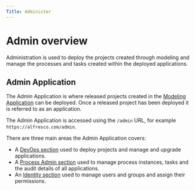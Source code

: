```yaml
---
Title: Administer
---
```


# Admin overview

Administration is used to deploy the projects created through modeling and manage the processes and tasks created within the deployed applications.

## Admin Application

The Admin Application is where released projects created in the [Modeling Application](../model/README.md) can be deployed. Once a released project has been deployed it is referred to as an application.

The Admin Application is accessed using the `/admin` URL, for example `https://alfresco.com/admin`.

There are three main areas the Admin Application covers:

* A [DevOps section](release.md) used to deploy projects and manage and upgrade applications.
* A  [Process Admin section](monitor.md) used to manage process instances, tasks and the audit details of all applications.
* An [Identity section](users.md) used to manage users and groups and assign their permissions.
